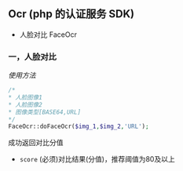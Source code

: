 
## Ocr (php 的认证服务 SDK)


- 人脸对比 FaceOcr

### 一，人脸对比

*使用方法*

```php
/*
* 人脸图像1
* 人脸图像2
* 图像类型[BASE64,URL]
*/
FaceOcr::doFaceOcr($img_1,$img_2,'URL');
```

成功返回对比分值
- `score` (必须)对比结果(分值)，推荐阈值为80及以上

